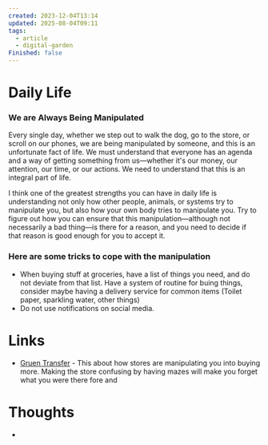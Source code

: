 ```yaml
---
created: 2023-12-04T13:14
updated: 2025-08-04T09:11
tags:
  - article
  - digital-garden
Finished: false
---
```


# Daily Life



### We are Always Being Manipulated



 Every single day, whether we step out to walk the dog, go to the store, or scroll on our phones, we are being manipulated by someone, and this is an unfortunate fact of life. We must understand that everyone has an agenda and a way of getting something from us—whether it's our money, our attention, our time, or our actions. We need to understand that this is an integral part of life.

I think one of the greatest strengths you can have in daily life is understanding not only how other people, animals, or systems try to manipulate you, but also how your own body tries to manipulate you. Try to figure out how you can ensure that this manipulation—although not necessarily a bad thing—is there for a reason, and you need to decide if that reason is good enough for you to accept it.

### Here are some tricks to cope with the manipulation
- When buying stuff at groceries, have a list of things you need, and do not deviate from that list. Have a system of routine for buing things, consider maybe having a delivery service for common items (Toilet paper, sparkling water, other things)
- Do not use notifications on social media.
# Links
- [Gruen Transfer](https://en.wikipedia.org/wiki/Gruen_transfer) - This about how stores are manipulating you into buying more. Making the store confusing by having mazes will make you forget what you were there fore and 

# Thoughts 
- 


